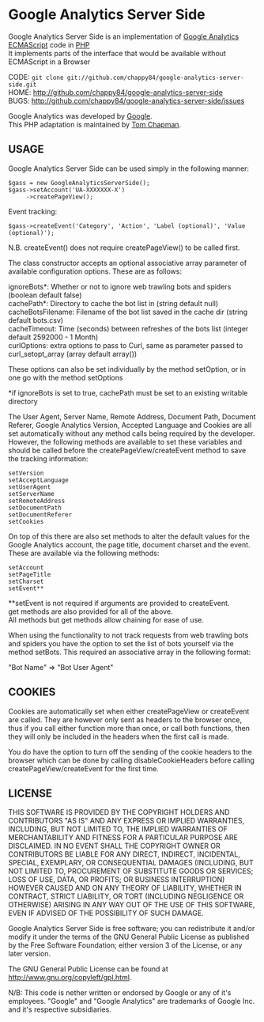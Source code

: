 Google Analytics Server Side
============================

Google Analytics Server Side is an implementation of [Google Analytics ECMAScript][1] code in [PHP][2]  
It implements parts of the interface that would be available without ECMAScript in a Browser

CODE: `git clone git://github.com/chappy84/google-analytics-server-side.git`  
HOME: <http://github.com/chappy84/google-analytics-server-side>  
BUGS: <http://github.com/chappy84/google-analytics-server-side/issues>  

Google Analytics was developed by [Google][3].  
This PHP adaptation is maintained by [Tom Chapman][4].

[1]: http://code.google.com/apis/analytics/docs/tracking/home.html
[2]: http://www.php.net/
[3]: http://www.google.com/analytics
[4]: http://tom-chapman.co.uk/

USAGE
-----

Google Analytics Server Side can be used simply in the following manner:

	$gass = new GoogleAnalyticsServerSide();
	$gass->setAccount('UA-XXXXXXX-X')
		 ->createPageView();

Event tracking:                                                                                                                                                                                                                                                     

    $gass->createEvent('Category', 'Action', 'Label (optional)', 'Value (optional)');

N.B. createEvent() does not require createPageView() to be called first.

The class constructor accepts an optional associative array parameter of available 
configuration options. These are as follows:

ignoreBots\*: Whether or not to ignore web trawling bots and spiders (boolean default false)  
cachePath\*: Directory to cache the bot list in (string default null)  
cacheBotsFilename: Filename of the bot list saved in the cache dir (string default bots.csv)  
cacheTimeout: Time (seconds) between refreshes of the bots list (integer default 2592000 - 1 Month)  
curlOptions: extra options to pass to Curl, same as parameter passed to curl_setopt_array (array default array())

These options can also be set individually by the method setOption, 
or in one go with the method setOptions

*if ignoreBots is set to true, cachePath must be set to an existing writable directory
		 
The User Agent, Server Name, Remote Address, Document Path, Document Referer, Google
Analytics Version, Accepted Language and Cookies are all set automatically without 
any method calls being required by the developer. However, the following methods are 
available to set these variables and should be called before the createPageView/createEvent 
method to save the tracking information:

	setVersion
	setAcceptLanguage
	setUserAgent
	setServerName
	setRemoteAddress
	setDocumentPath
	setDocumentReferer
	setCookies
	
On top of this there are also set methods to alter the default values for 
the Google Analytics account, the page title, document charset and the event. 
These are available via the following methods:

	setAccount
	setPageTitle
	setCharset
	setEvent**
	
**setEvent is not required if arguments are provided to createEvent.  
get methods are also provided for all of the above.  
All methods but get methods allow chaining for ease of use.

When using the functionality to not track requests from web trawling bots and spiders
you have the option to set the list of bots yourself via the method setBots.
This required an associative array in the following format:

"Bot Name" => "Bot User Agent"

COOKIES
-------

Cookies are automatically set when either createPageView or createEvent are called.
They are however only sent as headers to the browser once, thus if you call either function more than 
once, or call both functions, then they will only be included in the headers when the first call is made.

You do have the option to turn off the sending of the cookie headers to the browser which can be done 
by calling disableCookieHeaders before calling createPageView/createEvent for the first time.

LICENSE
-------

THIS SOFTWARE IS PROVIDED BY THE COPYRIGHT HOLDERS AND CONTRIBUTORS
"AS IS" AND ANY EXPRESS OR IMPLIED WARRANTIES, INCLUDING, BUT NOT
LIMITED TO, THE IMPLIED WARRANTIES OF MERCHANTABILITY AND FITNESS FOR
A PARTICULAR PURPOSE ARE DISCLAIMED. IN NO EVENT SHALL THE COPYRIGHT
OWNER OR CONTRIBUTORS BE LIABLE FOR ANY DIRECT, INDIRECT, INCIDENTAL,
SPECIAL, EXEMPLARY, OR CONSEQUENTIAL DAMAGES (INCLUDING, BUT NOT
LIMITED TO, PROCUREMENT OF SUBSTITUTE GOODS OR SERVICES; LOSS OF USE,
DATA, OR PROFITS; OR BUSINESS INTERRUPTION) HOWEVER CAUSED AND ON ANY
THEORY OF LIABILITY, WHETHER IN CONTRACT, STRICT LIABILITY, OR TORT
(INCLUDING NEGLIGENCE OR OTHERWISE) ARISING IN ANY WAY OUT OF THE USE
OF THIS SOFTWARE, EVEN IF ADVISED OF THE POSSIBILITY OF SUCH DAMAGE.

Google Analytics Server Side is free software; you can redistribute it and/or 
modify it under the terms of the GNU General Public License as published by
the Free Software Foundation; either version 3 of the License, or any later 
version.

The GNU General Public License can be found at  
http://www.gnu.org/copyleft/gpl.html.

N/B: This code is nether written or endorsed by Google or any of it's
employees. "Google" and "Google Analytics" are trademarks of
Google Inc. and it's respective subsidiaries.
